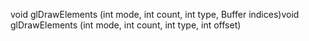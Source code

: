 void glDrawElements (int mode, int count, int type, Buffer indices)void glDrawElements (int mode, int count, int type, int offset)